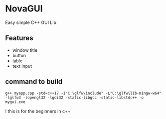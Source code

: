 # NovaGUI

Easy simple C++ GUI Lib

## Features
- window title
- button
- lable
- text input

## command to build
```
g++ myapp.cpp -std=c++17 -I"C:\glfw\include" -L"C:\glfw\lib-mingw-w64" -lglfw3 -lopengl32 -lgdi32 -static-libgcc -static-libstdc++ -o mygui.exe
```
! this is for the beginners in c++
